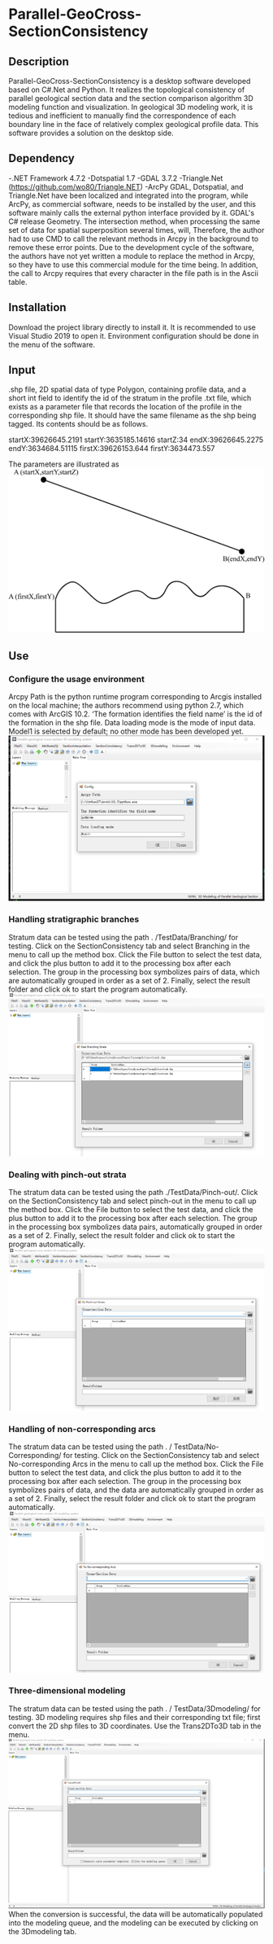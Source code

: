 # Parallel-GeoCross-SectionConsistency
## Description
  Parallel-GeoCross-SectionConsistency is a desktop software developed based on C#.Net and Python. It realizes the topological consistency of parallel geological section data and the section comparison algorithm 3D modeling function and visualization. In geological 3D modeling work, it is tedious and inefficient to manually find the correspondence of each boundary line in the face of relatively complex geological profile data. This software provides a solution on the desktop side.
## Dependency
-.NET Framework 4.7.2
-Dotspatial 1.7
-GDAL 3.7.2
-Triangle.Net (https://github.com/wo80/Triangle.NET)
-ArcPy
  GDAL, Dotspatial, and Triangle.Net have been localized and integrated into the program, while ArcPy, as commercial software, needs to be installed by the user, and this software mainly calls the external python interface provided by it. GDAL's C# release Geometry. The intersection method, when processing the same set of data for spatial superposition several times, will, Therefore, the author had to use CMD to call the relevant methods in Arcpy in the background to remove these error points. Due to the development cycle of the software, the authors have not yet written a module to replace the method in Arcpy, so they have to use this commercial module for the time being. In addition, the call to Arcpy requires that every character in the file path is in the Ascii table.
## Installation
  Download the project library directly to install it. It is recommended to use Visual Studio 2019 to open it. Environment configuration should be done in the menu of the software.
## Input
  .shp file, 2D spatial data of type Polygon, containing profile data, and a short int field to identify the id of the stratum in the profile
	.txt file, which exists as a parameter file that records the location of the profile in the corresponding shp file. It should have the same filename as the shp being tagged. Its contents should be as follows.

startX:39626645.2191
startY:3635185.14616
startZ:34
endX:39626645.2275
endY:3634684.51115
firstX:39626153.644
firstY:3634473.557

The parameters are illustrated as
![](https://github.com/OnlyChen45/Parallel-GeoCross-SectionConsistency/blob/master/media/image1.png)

## Use
### Configure the usage environment
  Arcpy Path is the python runtime program corresponding to Arcgis installed on the local machine; the authors recommend using python 2.7, which comes with ArcGIS 10.2. ‘The formation identifies the field name’ is the id of the formation in the shp file. Data loading mode is the mode of input data. Model1 is selected by default; no other mode has been developed yet.
![](https://github.com/OnlyChen45/Parallel-GeoCross-SectionConsistency/blob/master/media/image2.png)

### Handling stratigraphic branches
  Stratum data can be tested using the path . /TestData/Branching/ for testing.
	Click on the SectionConsistency tab and select Branching in the menu to call up the method box. Click the File button to select the test data, and click the plus button to add it to the processing box after each selection. The group in the processing box symbolizes pairs of data, which are automatically grouped in order as a set of 2.
	Finally, select the result folder and click ok to start the program automatically.
 ![](https://github.com/OnlyChen45/Parallel-GeoCross-SectionConsistency/blob/master/media/image3.png)
 
### Dealing with pinch-out strata
  The stratum data can be tested using the path ./TestData/Pinch-out/.
	Click on the SectionConsistency tab and select pinch-out in the menu to call up the method box. Click the File button to select the test data, and click the plus button to add it to the processing box after each selection. The group in the processing box symbolizes data pairs, automatically grouped in order as a set of 2.
	Finally, select the result folder and click ok to start the program automatically.
 ![](https://github.com/OnlyChen45/Parallel-GeoCross-SectionConsistency/blob/master/media/image4.png)
 
### Handling of non-corresponding arcs
  The stratum data can be tested using the path . / TestData/No-Corresponding/ for testing.
	Click on the SectionConsistency tab and select No-corresponding Arcs in the menu to call up the method box. Click the File button to select the test data, and click the plus button to add it to the processing box after each selection. The group in the processing box symbolizes pairs of data, and the data are automatically grouped in order as a set of 2.
	Finally, select the result folder and click ok to start the program automatically.
 ![](https://github.com/OnlyChen45/Parallel-GeoCross-SectionConsistency/blob/master/media/image5.png)
 
### Three-dimensional modeling
  The stratum data can be tested using the path . / TestData/3Dmodeling/ for testing.
  3D modeling requires shp files and their corresponding txt file; first convert the 2D shp files to 3D coordinates. Use the Trans2DTo3D tab in the menu.
 ![](https://github.com/OnlyChen45/Parallel-GeoCross-SectionConsistency/blob/master/media/image6.png)
  When the conversion is successful, the data will be automatically populated into the modeling queue, and the modeling can be executed by clicking on the 3Dmodeling tab.
